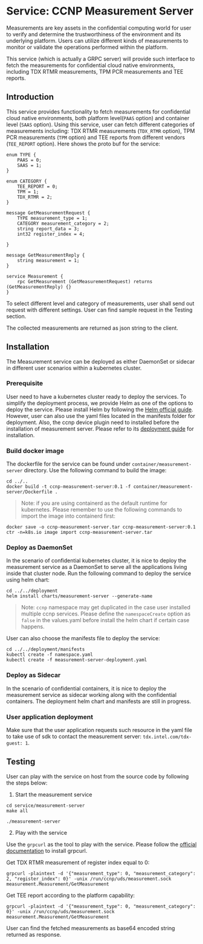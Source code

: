 # Service: CCNP Measurement Server

Measurements are key assets in the confidential computing world for user to verify and determine the trustworthiness of the environment and its underlying platform.
Users can utilize different kinds of measurements to monitor or validate the operations performed within the platform.

This service (which is actually a GRPC server) will provide such interface to fetch the measurements for confidential cloud native environments, including TDX RTMR measurements, TPM PCR measurements and TEE reports.



## Introduction

This service provides functionality to fetch measurements for confidential cloud native environments, both platform level(`PAAS` option) and container level (`SAAS` option). Using this service, user can fetch different
categories of measurements including: TDX RTMR measurements (`TDX_RTMR` option), TPM PCR measurements (`TPM` option) and TEE reports from different vendors (`TEE_REPORT` option).
Here shows the proto buf for the service:

```
enum TYPE {
    PAAS = 0;
    SAAS = 1;
}

enum CATEGORY {
    TEE_REPORT = 0;
    TPM = 1;
    TDX_RTMR = 2;
}

message GetMeasurementRequest {
    TYPE measurement_type = 1;
    CATEGORY measurement_category = 2;
    string report_data = 3;
    int32 register_index = 4;

}

message GetMeasurementReply {
    string measurement = 1;
}

service Measurement {
    rpc GetMeasurement (GetMeasurementRequest) returns (GetMeasurementReply) {}
}
```

To select different level and category of measurements, user shall send out request with different settings.
User can find sample request in the Testing section.

The collected measurements are returned as json string to the client.



## Installation

The Measurement service can be deployed as either DaemonSet or sidecar in different user scenarios within a kubernetes cluster.


### Prerequisite

User need to have a kubernetes cluster ready to deploy the services. To simplify the deployment process, we provide Helm as one of the options to deploy the service. Please install Helm by following the [Helm official guide](https://helm.sh/docs/intro/install/). However, user can also use the yaml files located in the manifests folder for deployment.
Also, the ccnp device plugin need to installed before the installation of measurement server. Please refer to its [deployment guide](../../device-plugin/ccnp-device-plugin/README.md) for installation.

### Build docker image

The dockerfile for the service can be found under `container/measurement-server` directory. Use the following command to build the image:

```
cd ../..
docker build -t ccnp-measurement-server:0.1 -f container/measurement-server/Dockerfile .
```
> Note: if you are using containerd as the default runtime for kubernetes. Please remember to use the following commands to import the image into containerd first:
```
docker save -o ccnp-measurement-server.tar ccnp-measurement-server:0.1
ctr -n=k8s.io image import ccnp-measurement-server.tar
```

### Deploy as DaemonSet

In the scenario of confidential kubernetes cluster, it is nice to deploy the measurement service as a DaemonSet to serve all the applications living inside that cluster node.
Run the following command to deploy the service using helm chart:

```
cd ../../deployment
helm install charts/measurement-server --generate-name
```
> Note: `ccnp` namespace may get duplicated in the case user installed multiple ccnp services. Please define the `namespaceCreate` option as `false` in the values.yaml before install the helm chart if certain case happens.

User can also choose the manifests file to deploy the service:
```
cd ../../deployment/manifests
kubectl create -f namespace.yaml
kubectl create -f measurement-server-deployment.yaml
```

### Deploy as Sidecar

In the scenario of confidential containers, it is nice to deploy the measurement service as sidecar working along with the confidential containers.
The deployment helm chart and manifests are still in progress.

### User application deployment

Make sure that the user application requests such resource in the yaml file to take use of sdk to contact the measurement server: `tdx.intel.com/tdx-guest: 1`.



## Testing

User can play with the service on host from the source code by following the steps below:

1. Start the measurement service

```
cd service/measurement-server
make all

./measurement-server
```

2. Play with the service

Use the `grpcurl` as the tool to play with the service. Please follow the [official documentation](https://github.com/fullstorydev/grpcurl) to install grpcurl.

Get TDX RTMR measurement of register index equal to 0:
```
grpcurl -plaintext -d '{"measurement_type": 0, "measurement_category": 2, "register_index": 0}' -unix /run/ccnp/uds/measurement.sock measurement.Measurement/GetMeasurement
```

Get TEE report according to the platform capability:
```
grpcurl -plaintext -d '{"measurement_type": 0, "measurement_category": 0}' -unix /run/ccnp/uds/measurement.sock measurement.Measurement/GetMeasurement
```

User can find the fetched measurements as base64 encoded string returned as response.


